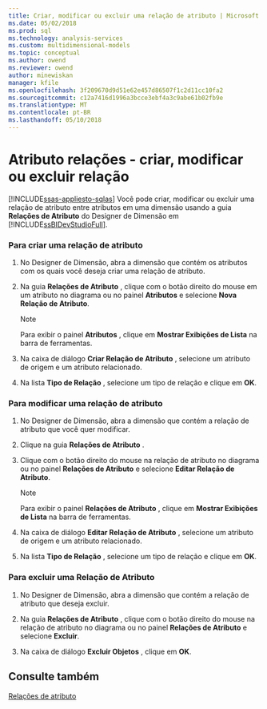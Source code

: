 ```yaml
---
title: Criar, modificar ou excluir uma relação de atributo | Microsoft Docs
ms.date: 05/02/2018
ms.prod: sql
ms.technology: analysis-services
ms.custom: multidimensional-models
ms.topic: conceptual
ms.author: owend
ms.reviewer: owend
author: minewiskan
manager: kfile
ms.openlocfilehash: 3f209670d9d51e62e457d86507f1c2d11cc10fa2
ms.sourcegitcommit: c12a7416d1996a3bcce3ebf4a3c9abe61b02fb9e
ms.translationtype: MT
ms.contentlocale: pt-BR
ms.lasthandoff: 05/10/2018
---
```

# <a name="attribute-relationships---create-modify-or-delete-relationship"></a>Atributo relações - criar, modificar ou excluir relação
[!INCLUDE[ssas-appliesto-sqlas](../../includes/ssas-appliesto-sqlas.md)]
  Você pode criar, modificar ou excluir uma relação de atributo entre atributos em uma dimensão usando a guia **Relações de Atributo** do Designer de Dimensão em [!INCLUDE[ssBIDevStudioFull](../../includes/ssbidevstudiofull-md.md)].  
  
### <a name="to-create-an-attribute-relationship"></a>Para criar uma relação de atributo  
  
1.  No Designer de Dimensão, abra a dimensão que contém os atributos com os quais você deseja criar uma relação de atributo.  
  
2.  Na guia **Relações de Atributo** , clique com o botão direito do mouse em um atributo no diagrama ou no painel **Atributos** e selecione **Nova Relação de Atributo**.  
  
    > [!NOTE]  
    >  Para exibir o painel **Atributos** , clique em **Mostrar Exibições de Lista** na barra de ferramentas.  
  
3.  Na caixa de diálogo **Criar Relação de Atributo** , selecione um atributo de origem e um atributo relacionado.  
  
4.  Na lista **Tipo de Relação** , selecione um tipo de relação e clique em **OK**.  
  
### <a name="to-modify-an-attribute-relationship"></a>Para modificar uma relação de atributo  
  
1.  No Designer de Dimensão, abra a dimensão que contém a relação de atributo que você quer modificar.  
  
2.  Clique na guia **Relações de Atributo** .  
  
3.  Clique com o botão direito do mouse na relação de atributo no diagrama ou no painel **Relações de Atributo** e selecione **Editar Relação de Atributo**.  
  
    > [!NOTE]  
    >  Para exibir o painel **Relações de Atributo** , clique em **Mostrar Exibições de Lista** na barra de ferramentas.  
  
4.  Na caixa de diálogo **Editar Relação de Atributo** , selecione um atributo de origem e um atributo relacionado.  
  
5.  Na lista **Tipo de Relação** , selecione um tipo de relação e clique em **OK**.  
  
### <a name="to-delete-an-attribute-relationship"></a>Para excluir uma Relação de Atributo  
  
1.  No Designer de Dimensão, abra a dimensão que contém a relação de atributo que deseja excluir.  
  
2.  Na guia **Relações de Atributo** , clique com o botão direito do mouse na relação de atributo no diagrama ou no painel **Relações de Atributo** e selecione **Excluir**.  
  
3.  Na caixa de diálogo **Excluir Objetos** , clique em **OK**.  
  
## <a name="see-also"></a>Consulte também  
 [Relações de atributo](../../analysis-services/multidimensional-models-olap-logical-dimension-objects/attribute-relationships.md)  
  
  
